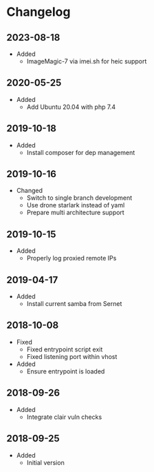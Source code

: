 # Changelog

## 2023-08-18

* Added
  * ImageMagic-7 via imei.sh for heic support

## 2020-05-25

* Added
  * Add Ubuntu 20.04 with php 7.4

## 2019-10-18

* Added
  * Install composer for dep management

## 2019-10-16

* Changed
  * Switch to single branch development
  * Use drone starlark instead of yaml
  * Prepare multi architecture support

## 2019-10-15

* Added
  * Properly log proxied remote IPs

## 2019-04-17

* Added
  * Install current samba from Sernet

## 2018-10-08

* Fixed
  * Fixed entrypoint script exit
  * Fixed listening port within vhost
* Added
  * Ensure entrypoint is loaded

## 2018-09-26

* Added
  * Integrate clair vuln checks

## 2018-09-25

* Added
  * Initial version
